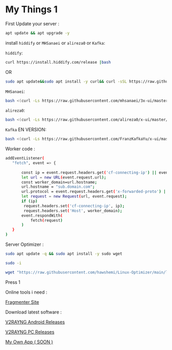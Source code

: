 # My Things 1

First Update your server :

```bash
apt update && apt upgrade -y
```

install ``hiddify`` or ``MHSanaei`` or ``alireza0`` or ``Kafka``:

``hiddify``:

```bash
curl https://install.hiddify.com/release |bash
```
OR
```bash
sudo apt update&&sudo apt install -y curl&& curl -sSL https://raw.githubusercontent.com/hiddify/hiddify-manager/main/common/download.sh | sudo bash -s release
```
``MHSanaei``:

```bash
bash <(curl -Ls https://raw.githubusercontent.com/mhsanaei/3x-ui/master/install.sh)
```
``alireza0``:

```bash
bash <(curl -Ls https://raw.githubusercontent.com/alireza0/x-ui/master/install.sh)
```
``Kafka`` EN VERSION:

```bash
bash <(curl -Ls https://raw.githubusercontent.com/FranzKafkaYu/x-ui/master/install_en.sh)
```
Worker code :

```bash
addEventListener(
   "fetch", event => {
       
       const ip = event.request.headers.get('cf-connecting-ip') || event.request.headers.get('x-forwarded-for') || (event.request.socket && event.request.socket.remoteAddress);
       let url = new URL(event.request.url);
       const worker_domain=url.hostname;
       url.hostname = "sub.domain.com";                        
       url.protocol = event.request.headers.get('x-forwarded-proto') || "https";
       let request = new Request(url, event.request);
       if (ip)
        request.headers.set('cf-connecting-ip', ip);
        request.headers.set('Host', worker_domain);
       event.respondWith(
           fetch(request)
       )
   }
)

```

Server Optimizer : 

```bash
sudo apt update -q && sudo apt install -y sudo wget
```
```bash
sudo -i
```
```bash
wget "https://raw.githubusercontent.com/hawshemi/Linux-Optimizer/main/linux-optimizer.sh" -O linux-optimizer.sh && chmod +x linux-optimizer.sh && bash linux-optimizer.sh 
```
Press 1

Online tools i need : 

<a href="https://drunkleen.github.io/xray-fragmenter/" target="_blank"> Fragmenter Site </a>

Download latest software : 

<a href="https://github.com/2dust/v2rayNG/releases" target="_blank"> V2RAYNG Android Releases </a>

<a href="https://github.com/2dust/v2rayN/releases" target="_blank"> V2RAYNG PC Releases </a>

<a href="https://..../releases" target="_blank"> My Own App ( SOON ) </a>
